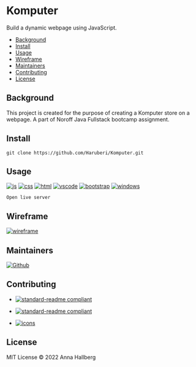 # Komputer

Build a dynamic webpage using JavaScript.

- [Background](#background)
- [Install](#install)
- [Usage](#usage)
- [Wireframe](#usage)
- [Maintainers](#maintainers)
- [Contributing](#contributing)
- [License](#license)

## Background

This project is created for the purpose of creating a Komputer store on a webpage.
A part of Noroff Java Fullstack bootcamp assignment.

## Install

```
git clone https://github.com/Haruberi/Komputer.git
```

## Usage

[![js](https://img.shields.io/badge/--F7DF1E?logo=javascript&logoColor=000)](https://www.javascript.com/ht)
[![css](https://img.shields.io/badge/--1572B6?logo=css3&logoColor=000)](https://en.wikipedia.org/wiki/CSS)
[![html](https://img.shields.io/badge/--E34F26?logo=html5&logoColor=000)](https://developer.mozilla.org/en-US/docs/Web/HTML)
[![vscode](https://img.shields.io/badge/--007ACC?logo=visualstudiocode&logoColor=000)](https://code.visualstudio.com/)
[![bootstrap](https://img.shields.io/badge/--7952B3?logo=bootstrap&logoColor=000)](https://getbootstrap.com/)
[![windows](https://img.shields.io/badge/--0078D6?logo=windows&logoColor=000)](https://www.microsoft.com/sv-se/windows)

```
Open live server
```

## Wireframe

[![wireframe](https://img.shields.io/badge/Komputer_Store_app_Wireframe-HERE-orange.svg?style=flat-square)](https://github.com/Haruberi/Komputer/wiki/Wireframe)


## Maintainers

[![Github](https://badgen.net/badge/icon/Anna%20Hallberg?icon=github&label)](https://github.com/haruberi)

## Contributing

* [![standard-readme compliant](https://img.shields.io/badge/standard_readme-HERE-green.svg?style=flat-square)](https://github.com/RichardLitt/standard-readme)

* [![standard-readme compliant](https://img.shields.io/badge/readme_badges-HERE-green.svg?style=flat-square)](https://github.com/Naereen/badges/blob/master/README.md)
* [![icons](https://img.shields.io/badge/free_icons-HERE-purple.svg?style=flat-square)](https://simpleicons.org/)


## License

MIT License © 2022 Anna Hallberg
